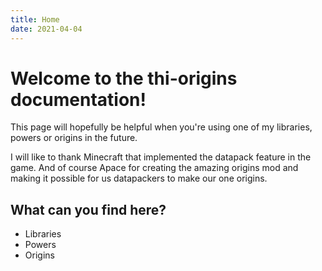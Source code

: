 ```yaml
---
title: Home
date: 2021-04-04
---
```


# Welcome to the thi-origins documentation!

This page will hopefully be helpful when you're using one of my libraries, powers or origins in the future.

I will like to thank Minecraft that implemented the datapack feature in the game.
And of course Apace for creating the amazing origins mod and making it possible for us datapackers to make our one origins.

## What can you find here?

* Libraries
* Powers
* Origins

